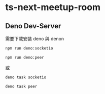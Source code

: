 # ts-next-meetup-room

## Deno Dev-Server

需要下載安裝 deno 與 denon

```bash
npm run deno:socketio

npm run deno:peer
```

或

```bash
deno task socketio

deno task peer
```